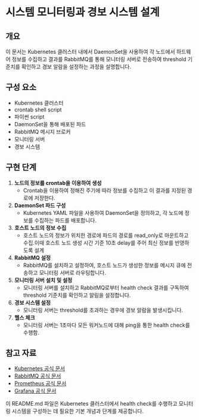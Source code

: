 # 시스템 모니터링과 경보 시스템 설계

## 개요
이 문서는 Kubernetes 클러스터 내에서 DaemonSet을 사용하여 각 노드에서 하드웨어 정보를 수집하고 결과를 RabbitMQ를 통해 모니터링 서버로 전송하여 threshold 기준치를 확인하고 경보 알람을 설정하는 과정을 설명합니다.

## 구성 요소
- Kubernetes 클러스터
- crontab shell script
- 파이썬 script
- DaemonSet을 통해 배포된 파드
- RabbitMQ 메시지 브로커
- 모니터링 서버
- 경보 시스템

## 구현 단계
1. **노드의 정보를 crontab을 이용하여 생성**
   - Crontab을 이용하여 정해진 주기에 따라 정보를 수집하고 이 결과를 지정된 경로에 저장한다.
2. **DaemonSet 파드 구성**
   - Kubernetes YAML 파일을 사용하여 DaemonSet을 정의하고, 각 노드에 정보를 수집하는 파드를 배포합니다.
3. **호스트 노드의 정보 수집**
    - 호스트 노드의 정보가 위치한 경로에 파드의 경로를 read_only로 마운트하고 수집.이때 호스트 노드 생성 시간 기준 10초 delay를 주어 최신 정보를 반영하도록 설계
3. **RabbitMQ 설정**
   - RabbitMQ를 설치하고 설정하여, 호스트 노드가 생성한 정보를 메시지 큐에 전송하고 모니터링 서버로 라우팅합니다.
4. **모니터링 서버 설치 및 설정**
   - 모니터링 서버를 설치하고 RabbitMQ로부터 health check 결과를 구독하여 threshold 기준치를 확인하고 알림을 설정합니다.
5. **경보 시스템 설정**
   - 모니터링 서버는 threshold를 초과하는 경우에 경보 알람을 발생시킵니다.
6. **헬스 체크**
   - 모니터링 서버는 1초마다 모든 워커노드에 대해 ping을 통한 health check를 수행함.

## 참고 자료
- [Kubernetes 공식 문서](https://kubernetes.io/docs/)
- [RabbitMQ 공식 문서](https://www.rabbitmq.com/documentation.html)
- [Prometheus 공식 문서](https://prometheus.io/docs/)
- [Grafana 공식 문서](https://grafana.com/docs/)

이 README.md 파일은 Kubernetes 클러스터에서 health check를 수행하고 모니터링 시스템을 구성하는 데 필요한 기본 개념과 단계를 제공합니다.
